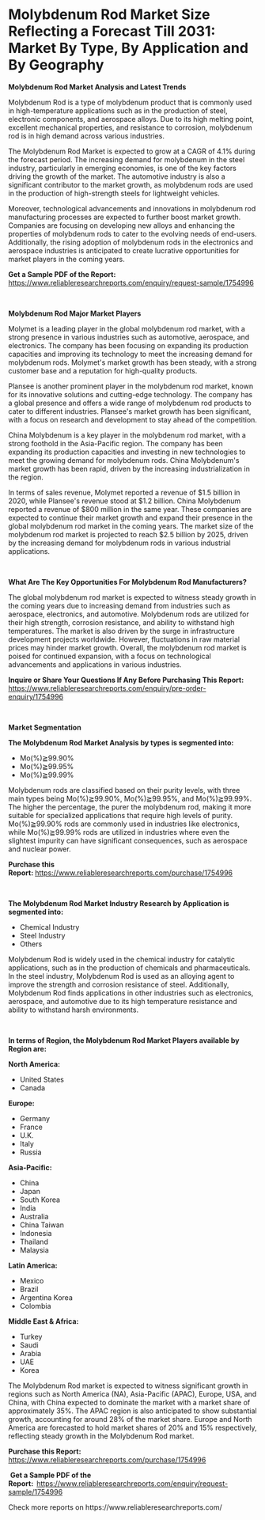 <p><h1>Molybdenum Rod Market Size Reflecting a Forecast Till 2031: Market By Type, By Application and By Geography</h1></p><p><strong>Molybdenum Rod Market Analysis and Latest Trends</strong></p>
<p><p>Molybdenum Rod is a type of molybdenum product that is commonly used in high-temperature applications such as in the production of steel, electronic components, and aerospace alloys. Due to its high melting point, excellent mechanical properties, and resistance to corrosion, molybdenum rod is in high demand across various industries.</p><p>The Molybdenum Rod Market is expected to grow at a CAGR of 4.1% during the forecast period. The increasing demand for molybdenum in the steel industry, particularly in emerging economies, is one of the key factors driving the growth of the market. The automotive industry is also a significant contributor to the market growth, as molybdenum rods are used in the production of high-strength steels for lightweight vehicles.</p><p>Moreover, technological advancements and innovations in molybdenum rod manufacturing processes are expected to further boost market growth. Companies are focusing on developing new alloys and enhancing the properties of molybdenum rods to cater to the evolving needs of end-users. Additionally, the rising adoption of molybdenum rods in the electronics and aerospace industries is anticipated to create lucrative opportunities for market players in the coming years.</p></p>
<p><strong>Get a Sample PDF of the Report:&nbsp;</strong> <a href="https://www.reliableresearchreports.com/enquiry/request-sample/1754996">https://www.reliableresearchreports.com/enquiry/request-sample/1754996</a></p>
<p>&nbsp;</p>
<p><strong>Molybdenum Rod Major Market Players</strong></p>
<p><p>Molymet is a leading player in the global molybdenum rod market, with a strong presence in various industries such as automotive, aerospace, and electronics. The company has been focusing on expanding its production capacities and improving its technology to meet the increasing demand for molybdenum rods. Molymet's market growth has been steady, with a strong customer base and a reputation for high-quality products.</p><p>Plansee is another prominent player in the molybdenum rod market, known for its innovative solutions and cutting-edge technology. The company has a global presence and offers a wide range of molybdenum rod products to cater to different industries. Plansee's market growth has been significant, with a focus on research and development to stay ahead of the competition.</p><p>China Molybdenum is a key player in the molybdenum rod market, with a strong foothold in the Asia-Pacific region. The company has been expanding its production capacities and investing in new technologies to meet the growing demand for molybdenum rods. China Molybdenum's market growth has been rapid, driven by the increasing industrialization in the region.</p><p>In terms of sales revenue, Molymet reported a revenue of $1.5 billion in 2020, while Plansee's revenue stood at $1.2 billion. China Molybdenum reported a revenue of $800 million in the same year. These companies are expected to continue their market growth and expand their presence in the global molybdenum rod market in the coming years. The market size of the molybdenum rod market is projected to reach $2.5 billion by 2025, driven by the increasing demand for molybdenum rods in various industrial applications.</p></p>
<p>&nbsp;</p>
<p><strong>What Are The Key Opportunities For Molybdenum Rod Manufacturers?</strong></p>
<p><p>The global molybdenum rod market is expected to witness steady growth in the coming years due to increasing demand from industries such as aerospace, electronics, and automotive. Molybdenum rods are utilized for their high strength, corrosion resistance, and ability to withstand high temperatures. The market is also driven by the surge in infrastructure development projects worldwide. However, fluctuations in raw material prices may hinder market growth. Overall, the molybdenum rod market is poised for continued expansion, with a focus on technological advancements and applications in various industries.</p></p>
<p><strong>Inquire or Share Your Questions If Any Before Purchasing This Report:</strong> <a href="https://www.reliableresearchreports.com/enquiry/pre-order-enquiry/1754996">https://www.reliableresearchreports.com/enquiry/pre-order-enquiry/1754996</a></p>
<p>&nbsp;</p>
<p><strong>Market Segmentation</strong></p>
<p><strong>The Molybdenum Rod Market Analysis by types is segmented into:</strong></p>
<p><ul><li>Mo(%)≧99.90%</li><li>Mo(%)≧99.95%</li><li>Mo(%)≧99.99%</li></ul></p>
<p><p>Molybdenum rods are classified based on their purity levels, with three main types being Mo(%)≧99.90%, Mo(%)≧99.95%, and Mo(%)≧99.99%. The higher the percentage, the purer the molybdenum rod, making it more suitable for specialized applications that require high levels of purity. Mo(%)≧99.90% rods are commonly used in industries like electronics, while Mo(%)≧99.99% rods are utilized in industries where even the slightest impurity can have significant consequences, such as aerospace and nuclear power.</p></p>
<p><strong>Purchase this Report:&nbsp;</strong><a href="https://www.reliableresearchreports.com/purchase/1754996">https://www.reliableresearchreports.com/purchase/1754996</a></p>
<p>&nbsp;</p>
<p><strong>The Molybdenum Rod Market Industry Research by Application is segmented into:</strong></p>
<p><ul><li>Chemical Industry</li><li>Steel Industry</li><li>Others</li></ul></p>
<p><p>Molybdenum Rod is widely used in the chemical industry for catalytic applications, such as in the production of chemicals and pharmaceuticals. In the steel industry, Molybdenum Rod is used as an alloying agent to improve the strength and corrosion resistance of steel. Additionally, Molybdenum Rod finds applications in other industries such as electronics, aerospace, and automotive due to its high temperature resistance and ability to withstand harsh environments.</p></p>
<p>&nbsp;</p>
<p><strong>In terms of Region, the Molybdenum Rod Market Players available by Region are:</strong></p>
<p>
    <p> <strong> North America: </strong>
        <ul>
            <li>United States</li>
            <li>Canada</li>
        </ul>
        </p> 
    <p> <strong> Europe: </strong>
        <ul>
            <li>Germany</li>
            <li>France</li>
            <li>U.K.</li>
            <li>Italy</li>
            <li>Russia</li>
        </ul>
        </p> 
    <p> <strong> Asia-Pacific: </strong>
        <ul>
            <li>China</li>
            <li>Japan</li>
            <li>South Korea</li>
            <li>India</li>
            <li>Australia</li>
            <li>China Taiwan</li>
            <li>Indonesia</li>
            <li>Thailand</li>
            <li>Malaysia</li>
        </ul>
        </p> 
    <p> <strong> Latin America: </strong>
        <ul>
            <li>Mexico</li>
            <li>Brazil</li>
            <li>Argentina Korea</li>
            <li>Colombia</li>
        </ul>
        </p> 
    <p> <strong> Middle East & Africa: </strong>
        <ul>
            <li>Turkey</li>
            <li>Saudi</li>
            <li>Arabia</li>
            <li>UAE</li>
            <li>Korea</li>
        </ul>
    </p>
    </p>
<p><p>The Molybdenum Rod market is expected to witness significant growth in regions such as North America (NA), Asia-Pacific (APAC), Europe, USA, and China, with China expected to dominate the market with a market share of approximately 35%. The APAC region is also anticipated to show substantial growth, accounting for around 28% of the market share. Europe and North America are forecasted to hold market shares of 20% and 15% respectively, reflecting steady growth in the Molybdenum Rod market.</p></p>
<p><strong>Purchase this Report: </strong><a href="https://www.reliableresearchreports.com/purchase/1754996">https://www.reliableresearchreports.com/purchase/1754996</a></p>
<p>&nbsp;<strong>Get a Sample PDF of the Report:&nbsp;&nbsp;</strong><a href="https://www.reliableresearchreports.com/enquiry/request-sample/1754996">https://www.reliableresearchreports.com/enquiry/request-sample/1754996</a></p>
<p><strong></strong></p>
<p>Check more reports on https://www.reliableresearchreports.com/</p>